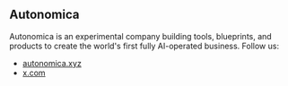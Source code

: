 ## Autonomica

Autonomica is an experimental company building tools, blueprints, and products to create the world's first fully AI-operated business. 
Follow us:
- [autonomica.xyz](https://autonomica.xyz)
- [x.com](https://x.com/AutonomicaAI)

